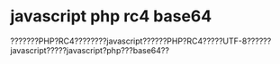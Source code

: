 javascript php rc4 base64
===============================
???????PHP?RC4????????javascript??????PHP?RC4?????UTF-8??????javascript?????javascript?php???base64??